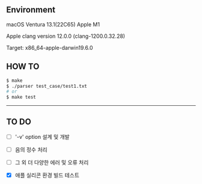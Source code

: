 ## Environment

macOS Ventura 13.1(22C65) Apple M1

Apple clang version 12.0.0 (clang-1200.0.32.28)

Target: x86_64-apple-darwin19.6.0

## HOW TO

```bash
$ make
$ ./parser test_case/test1.txt
# or
$ make test
```

---

## TO DO

- [ ] '-v' option 설계 및 개발

- [ ] 음의 정수 처리

- [ ] 그 외 더 다양한 에러 및 오류 처리

- [X] 애플 실리콘 환경 빌드 테스트